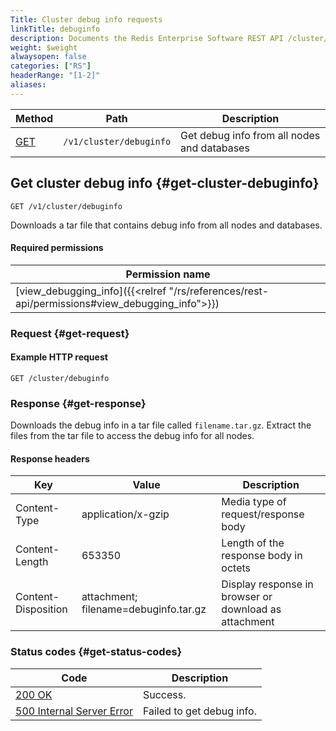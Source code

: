 ```yaml
---
Title: Cluster debug info requests
linkTitle: debuginfo
description: Documents the Redis Enterprise Software REST API /cluster/debuginfo requests.
weight: $weight
alwaysopen: false
categories: ["RS"]
headerRange: "[1-2]"
aliases: 
---
```


| Method | Path | Description |
|--------|------|-------------|
| [GET](#get-cluster-debuginfo) | `/v1/cluster/debuginfo` | Get debug info from all nodes and databases |

## Get cluster debug info {#get-cluster-debuginfo}

	GET /v1/cluster/debuginfo

Downloads a tar file that contains debug info from all nodes and databases.

#### Required permissions

| Permission name |
|-----------------|
| [view_debugging_info]({{<relref "/rs/references/rest-api/permissions#view_debugging_info">}}) |

### Request {#get-request} 

#### Example HTTP request

	GET /cluster/debuginfo

### Response {#get-response} 

Downloads the debug info in a tar file called `filename.tar.gz`. Extract the files from the tar file to access the debug info for all nodes.

#### Response headers

| Key | Value | Description |
|-----|-------|-------------|
| Content-Type | application/x-gzip | Media type of request/response body |
| Content-Length | 653350 | Length of the response body in octets |
| Content-Disposition | attachment; filename=debuginfo.tar.gz | Display response in browser or download as attachment |

### Status codes {#get-status-codes} 

| Code | Description |
|------|-------------|
| [200 OK](http://www.w3.org/Protocols/rfc2616/rfc2616-sec10.html#sec10.2.1) | Success. |
| [500 Internal Server Error](http://www.w3.org/Protocols/rfc2616/rfc2616-sec10.html#sec10.5.1) | Failed to get debug info. |
